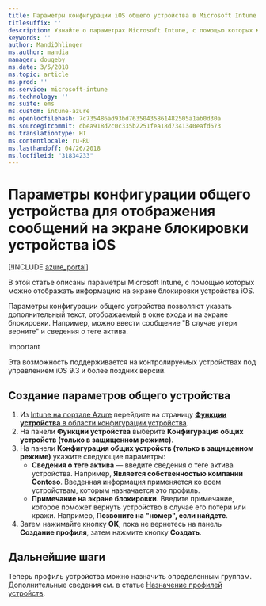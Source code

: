 ```yaml
---
title: Параметры конфигурации iOS общего устройства в Microsoft Intune
titlesuffix: ''
description: Узнайте о параметрах Microsoft Intune, с помощью которых можно отображать информацию на экране блокировки устройства iOS.
keywords: ''
author: MandiOhlinger
ms.author: mandia
manager: dougeby
ms.date: 3/5/2018
ms.topic: article
ms.prod: ''
ms.service: microsoft-intune
ms.technology: ''
ms.suite: ems
ms.custom: intune-azure
ms.openlocfilehash: 7c735486ad93bd76350435861482505a1ab0d30a
ms.sourcegitcommit: dbea918d2c0c335b2251fea18d7341340eafd673
ms.translationtype: HT
ms.contentlocale: ru-RU
ms.lasthandoff: 04/26/2018
ms.locfileid: "31834233"
---
```

# <a name="shared-device-configuration-settings-to-display-messages-on-the-ios-device-lock-screen"></a>Параметры конфигурации общего устройства для отображения сообщений на экране блокировки устройства iOS

[!INCLUDE [azure_portal](./includes/azure_portal.md)]

В этой статье описаны параметры Microsoft Intune, с помощью которых можно отображать информацию на экране блокировки устройства iOS.

Параметры конфигурации общего устройства позволяют указать дополнительный текст, отображаемый в окне входа и на экране блокировки. Например, можно ввести сообщение "В случае утери верните" и сведения о теге актива. 

>[!IMPORTANT]
> Эта возможность поддерживается на контролируемых устройствах под управлением iOS 9.3 и более поздних версий.

## <a name="create-shared-device-settings"></a>Создание параметров общего устройства

1. Из [Intune на портале Azure](https://portal.azure.com) перейдите на страницу [**Функции устройства** в области конфигурации устройства](device-features-configure.md). 
1. На панели **Функции устройства** выберите **Конфигурация общих устройств (только в защищенном режиме)**.
2. На панели **Конфигурация общих устройств (только в защищенном режиме)** укажите следующие параметры:
    - **Сведения о теге актива** — введите сведения о теге актива устройства. Например, **Является собственностью компании Contoso**. Введенная информация применяется ко всем устройствам, которым назначается это профиль.
    - **Примечание на экране блокировки**. Введите примечание, которое поможет вернуть устройство в случае его потери или кражи. Например, **Позвоните на "номер", если найдете**.
3. Затем нажимайте кнопку **ОК**, пока не вернетесь на панель **Создание профиля**, затем нажмите кнопку **Создать**. 


## <a name="next-steps"></a>Дальнейшие шаги

Теперь профиль устройства можно назначить определенным группам. Дополнительные сведения см. в статье [Назначение профилей устройств](device-profile-assign.md).
